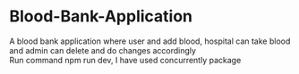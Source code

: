 # Blood-Bank-Application
A blood bank application where user and add blood, hospital can take blood and admin can delete and do changes accordingly  
Run command npm run dev, I have used concurrently package
